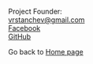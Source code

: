  Project Founder:<br/>
 [vrstanchev@gmail.com]()<br/>
 [Facebook](https://www.facebook.com/vesodeveloper)<br/>
[GitHub](https://github.com/vesodeveloper)

Go back to [Home page](README.md) 
